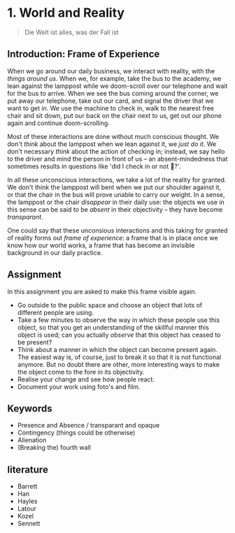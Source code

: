 # 1. World and Reality

> Die Welt ist alles, was der Fall ist


## Introduction: Frame of Experience

When we go around our daily business, we interact with reality, with the *things around us*. When we, for example, take the bus to the academy, we lean against the lamppost while we doom-scroll over our telephone and wait for the bus to arrive. When we see the bus coming around the corner, we put away our telephone, take out our card, and signal the driver that we want to get in. We use the machine to check in, walk to the nearest free chair and sit down, put our back on the chair next to us, get out our phone again and continue doom-scrolling.

Most of these interactions are done without much conscious thought. We don't *think* about the lamppost when we lean against it, we *just do it*. We don't necessary *think* about the action of checking in; instead, we say hello to the driver and mind the person in front of us – an absent-mindedness that sometimes results in questions like 'did I check in or not 🤔?'.

In all these unconscious interactions, we take a lot of the reality for granted. We don't think the lamppost will bent when we put our shoulder against it, or that the chair in the bus will prove unable to carry our weight. In a sense, the lamppost or the chair *disappear* in their daily use: the objects we use in this sense can be said to be *absent* in their objectivity – they have become *transparant*.

One could say that these unconsious interactions and this taking for granted of reality forms out *frame of experience*: a frame that is in place once we know how our world works, a frame that has become an invisible background in our daily practice.

## Assignment

In this assignment you are asked to make this frame visible again. 

- Go outside to the public space and choose an object that lots of different people are using. 
- Take a few minutes to observe the way in which these people use this object, so that you get an understanding of the skillful manner this object is used; can you actually *observe* that this object has ceased to be present?
- Think about a manner in which the object can become present again. The easiest way is, of course, just to break it so that it is not functional anymore. But no doubt there are other, more interesting ways to make the object come to the fore in its objectivity.
- Realise your change and see how people react. 
- Document your work using foto's and film.


## Keywords
- Presence and Absence / transparant and opaque
- Contingency (things could be otherwise)
- Alienation
- (Breaking the) fourth wall


## literature
- Barrett
- Han
- Hayles
- Latour
- Kozel
- Sennett
